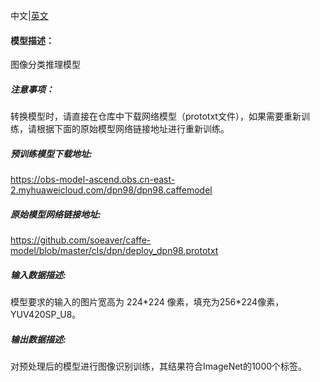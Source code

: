中文|[英文](Readme.md)
#### 模型描述：

图像分类推理模型

##### 注意事项：
转换模型时，请直接在仓库中下载网络模型（prototxt文件），如果需要重新训练，请根据下面的原始模型网络链接地址进行重新训练。

##### 预训练模型下载地址:
https://obs-model-ascend.obs.cn-east-2.myhuaweicloud.com/dpn98/dpn98.caffemodel

##### 原始模型网络链接地址:
https://github.com/soeaver/caffe-model/blob/master/cls/dpn/deploy_dpn98.prototxt

##### 输入数据描述:

模型要求的输入的图片宽高为 224\*224 像素，填充为256*224像素，YUV420SP_U8。

##### 输出数据描述:

对预处理后的模型进行图像识别训练，其结果符合ImageNet的1000个标签。